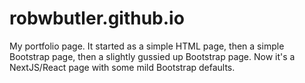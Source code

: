 # robwbutler.github.io
My portfolio page. It started as a simple HTML page, then a simple Bootstrap page, then a slightly gussied up Bootstrap page. Now it's a NextJS/React page with some mild Bootstrap defaults.